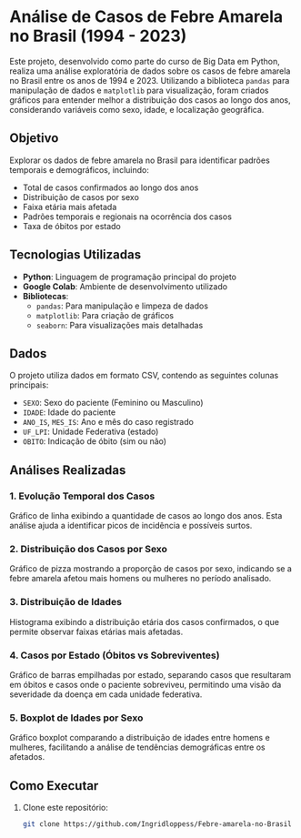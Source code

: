 # Análise de Casos de Febre Amarela no Brasil (1994 - 2023)

Este projeto, desenvolvido como parte do curso de Big Data em Python, realiza uma análise exploratória de dados sobre os casos de febre amarela no Brasil entre os anos de 1994 e 2023. Utilizando a biblioteca `pandas` para manipulação de dados e `matplotlib` para visualização, foram criados gráficos para entender melhor a distribuição dos casos ao longo dos anos, considerando variáveis como sexo, idade, e localização geográfica.

## Objetivo

Explorar os dados de febre amarela no Brasil para identificar padrões temporais e demográficos, incluindo:
- Total de casos confirmados ao longo dos anos
- Distribuição de casos por sexo
- Faixa etária mais afetada
- Padrões temporais e regionais na ocorrência dos casos
- Taxa de óbitos por estado

## Tecnologias Utilizadas

- **Python**: Linguagem de programação principal do projeto
- **Google Colab**: Ambiente de desenvolvimento utilizado
- **Bibliotecas**:
  - `pandas`: Para manipulação e limpeza de dados
  - `matplotlib`: Para criação de gráficos
  - `seaborn`: Para visualizações mais detalhadas

## Dados

O projeto utiliza dados em formato CSV, contendo as seguintes colunas principais:
- `SEXO`: Sexo do paciente (Feminino ou Masculino)
- `IDADE`: Idade do paciente
- `ANO_IS`, `MES_IS`: Ano e mês do caso registrado
- `UF_LPI`: Unidade Federativa (estado)
- `OBITO`: Indicação de óbito (sim ou não)

## Análises Realizadas

### 1. Evolução Temporal dos Casos
Gráfico de linha exibindo a quantidade de casos ao longo dos anos. Esta análise ajuda a identificar picos de incidência e possíveis surtos.

### 2. Distribuição dos Casos por Sexo
Gráfico de pizza mostrando a proporção de casos por sexo, indicando se a febre amarela afetou mais homens ou mulheres no período analisado.

### 3. Distribuição de Idades
Histograma exibindo a distribuição etária dos casos confirmados, o que permite observar faixas etárias mais afetadas.

### 4. Casos por Estado (Óbitos vs Sobreviventes)
Gráfico de barras empilhadas por estado, separando casos que resultaram em óbitos e casos onde o paciente sobreviveu, permitindo uma visão da severidade da doença em cada unidade federativa.

### 5. Boxplot de Idades por Sexo
Gráfico boxplot comparando a distribuição de idades entre homens e mulheres, facilitando a análise de tendências demográficas entre os afetados.

## Como Executar

1. Clone este repositório:
   ```bash
   git clone https://github.com/Ingridloppess/Febre-amarela-no-Brasil
